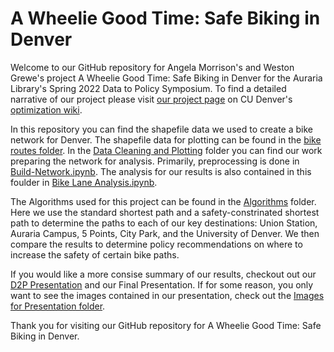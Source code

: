 # A Wheelie Good Time: Safe Biking in Denver

Welcome to our GitHub repository for Angela Morrison's and Weston Grewe's project A Wheelie Good Time: Safe Biking in Denver for the Auraria Library's Spring 2022 Data to Policy Symposium. To find a detailed narrative of our project please visit [our project page](http://math.ucdenver.edu/~sborgwardt/wiki/index.php/A_Wheelie_Good_Time:_Safe_Biking_in_Denver) on CU Denver's [optimization wiki](http://math.ucdenver.edu/~sborgwardt/wiki/index.php/Main_Page). 

In this repository you can find the shapefile data we used to create a bike network for Denver. The shapefile data for plotting can be found in the [bike routes folder](https://github.com/DillWithIt77/D2P_Spring_2022/tree/main/bike_routes). In the [Data Cleaning and Plotting](http://github.com/DillWithIt77/D2P_Spring_2022/tree/main/Data%20Cleaning%20and%20Plotting) folder you can find our work preparing the network for analysis. Primarily, preprocessing is done in [Build-Network.ipynb](https://github.com/DillWithIt77/D2P_Spring_2022/blob/main/Data%20Cleaning%20and%20Plotting/Build-Network.ipynb).
The analysis for our results is also contained in this foulder in [Bike Lane Analysis.ipynb](https://github.com/DillWithIt77/D2P_Spring_2022/blob/main/Data%20Cleaning%20and%20Plotting/Bike%20Lane%20Analysis.ipynb).

The Algorithms used for this project can be found in the [Algorithms](http://github.com/DillWithIt77/D2P_Spring_2022/tree/main/Algorithms) folder. Here we use the standard shortest path and a safety-constrinated shortest path to determine the paths to each of our key destinations: Union Station, Auraria Campus, 5 Points, City Park, and the University of Denver. We then compare the results to determine policy recommendations on where to increase the safety of certain bike paths.
 
 If you would like a more consise summary of our results, checkout out our [D2P Presentation](http://github.com/DillWithIt77/D2P_Spring_2022/blob/main/Presentations/D2P%20Slides.pdf) and our Final Presentation. If for some reason, you only want to see the images contained in our presentation, check out the [Images for Presentation folder](https://github.com/DillWithIt77/D2P_Spring_2022/tree/main/Images%20for%20Presentations).
 
 Thank you for visiting our GitHub repository for A Wheelie Good Time: Safe Biking in Denver.
